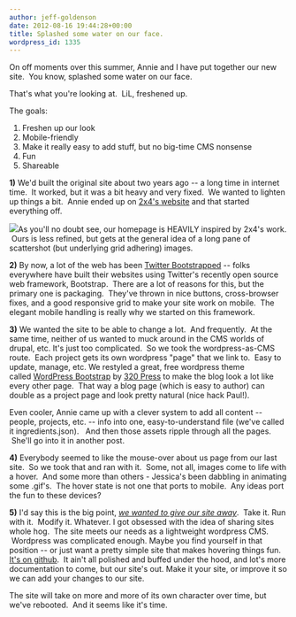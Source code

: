 ```yaml
---
author: jeff-goldenson
date: 2012-08-16 19:44:28+00:00
title: Splashed some water on our face.
wordpress_id: 1335
---
```


On off moments over this summer, Annie and I have put together our new site.  You know, splashed some water on our face.

That's what you're looking at.  LiL, freshened up.

The goals:

  1. Freshen up our look
  2. Mobile-friendly
  3. Make it really easy to add stuff, but no big-time CMS nonsense
  4. Fun
  5. Shareable

**1)** We'd built the original site about two years ago -- a long time in internet time.  It worked, but it was a bit heavy and very fixed.  We wanted to lighten up things a bit.  Annie ended up on [2x4's website](http://2x4.org/) and that started everything off.

![](http://librarylab.law.harvard.edu/blog/wp-content/uploads/2012/08/2x4-178x300.png)As you'll no doubt see, our homepage is HEAVILY inspired by 2x4's work.  Ours is less refined, but gets at the general idea of a long pane of scattershot (but underlying grid adhering) images.

**2)** By now, a lot of the web has been [Twitter Bootstrapped](http://twitter.github.com/bootstrap/) -- folks everywhere have built their websites using Twitter's recently open source web framework, Bootstrap.  There are a lot of reasons for this, but the primary one is packaging.  They've thrown in nice buttons, cross-browser fixes, and a good responsive grid to make your site work on mobile.  The elegant mobile handling is really why we started on this framework.

**3)** We wanted the site to be able to change a lot.  And frequently.  At the same time, neither of us wanted to muck around in the CMS worlds of drupal, etc. It's just too complicated.  So we took the wordpress-as-CMS route.  Each project gets its own wordpress "page" that we link to.  Easy to update, manage, etc. We restyled a great, free wordpress theme called [WordPress Bootstrap](http://320press.com/wpbs/) by [320 Press](http://320press.com/) to make the blog look a lot like every other page.  That way a blog page (which is easy to author) can double as a project page and look pretty natural (nice hack Paul!).

Even cooler, Annie came up with a clever system to add all content -- people, projects, etc. -- info into one, easy-to-understand file (we've called it ingredients.json).   And then those assets ripple through all the pages.  She'll go into it in another post.

**4)** Everybody seemed to like the mouse-over about us page from our last site.  So we took that and ran with it.  Some, not all, images come to life with a hover.  And some more than others - Jessica's been dabbling in animating some .gif's.  The hover state is not one that ports to mobile.  Any ideas port the fun to these devices?

**5)** I'd say this is the big point, _[we wanted to give our site away](https://github.com/harvard-lil/website)_.  Take it. Run with it.  Modify it. Whatever. I got obsessed with the idea of sharing sites whole hog.  The site meets our needs as a lightweight wordpress CMS.  Wordpress was complicated enough. Maybe you find yourself in that position -- or just want a pretty simple site that makes hovering things fun. [ It's on github](https://github.com/harvard-lil/website).  It ain't all polished and buffed under the hood, and lot's more documentation to come, but our site's out. Make it your site, or improve it so we can add your changes to our site.

The site will take on more and more of its own character over time, but we've rebooted.  And it seems like it's time.
